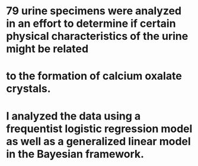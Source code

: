 # 79 urine specimens were analyzed in an effort to determine if certain physical characteristics of the urine might be related 
# to the formation of calcium oxalate crystals. 
# I analyzed the data using a frequentist logistic regression model as well as a generalized linear model in the Bayesian framework.
